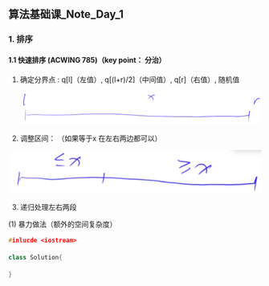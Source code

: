 ## 算法基础课_Note_Day_1

### 1. 排序

#### 1.1 快速排序 (ACWING 785)（key point： 分治）

1. 确定分界点 : q[l]（左值）,  q[(l+r)/2]（中间值）,  q[r]（右值）, 随机值

   ![image-20191210013940146](https://github.com/Lusss/Interview_Notes/blob/master/image/image-20191210013940146.png?raw=true)

2. 调整区间： （如果等于x 在左右两边都可以）

![image-20191210013425027](https://github.com/Lusss/Interview_Notes/blob/master/image/image-20191210013425027.png?raw=true)



3. 递归处理左右两段

(1) 暴力做法（额外的空间复杂度）

```C++
#inlucde <iostream>

class Solution{
    
}

```



